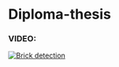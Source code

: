 # Diploma-thesis

### VIDEO:

[![Brick detection](https://img.youtube.com/vi/7ebl4dwkl4w/0.jpg)](https://www.youtube.com/watch?v=7ebl4dwkl4w)

